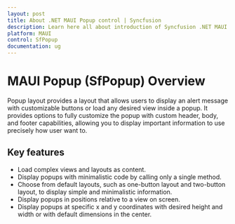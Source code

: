 ```yaml
---
layout: post
title: About .NET MAUI Popup control | Syncfusion
description: Learn here all about introduction of Syncfusion .NET MAUI Popup (SfPopup) control, its elements and more.
platform: MAUI
control: SfPopup
documentation: ug
--- 
```


# MAUI Popup (SfPopup) Overview

Popup layout provides a layout that allows users to display an alert message with customizable buttons or load any desired view inside a popup. It provides options to fully customize the popup with custom header, body, and footer capabilities, allowing you to display important information to use precisely how user want to.

## Key features

* Load complex views and layouts as content.
* Display popups with minimalistic code by calling only a single method.
* Choose from default layouts, such as one-button layout and two-button layout, to display simple and minimalistic information.
* Display popups in positions relative to a view on screen.
* Display popups at specific x and y coordinates with desired height and width or with default dimensions in the center.
